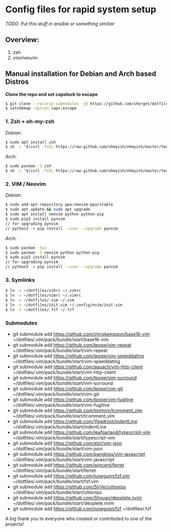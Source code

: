 # Config files for rapid system setup
*TODO: Put this stuff in ansible or something similiar*

## Overview:
1. zsh
2. vim/neovim

## Manual installation for Debian and Arch based Distros
**Clone the repo and set capslock to escape**
```bash
$ git clone --recurse-submodules -j8 https://github.com/sherget/dotfiles
$ setxkbmap -option caps:escape
```

### 1. Zsh + oh-my-zsh
*Debian:*
```bash
$ sudo apt install zsh
$ sh -c "$(curl -fsSL https://raw.github.com/ohmyzsh/ohmyzsh/master/tools/install.sh)"
```
*Arch:*
```bash
$ sudo pacman -S zsh
$ sh -c "$(curl -fsSL https://raw.github.com/ohmyzsh/ohmyzsh/master/tools/install.sh)"
```

### 2. VIM / Neovim
*Debian:*
```bash
$ sudo add-apt-repository ppa:neovim-ppa/stable
$ sudo apt update && sudo apt upgrade
$ sudo apt install neovim python python-pip
$ sudo pip3 install pynvim
// for upgrading pynvim
// python3 -m pip install --user --upgrade pynvim
```
*Arch:*
```bash
$ sudo pacman -Syu
$ sudo pacman -S neovim python python-pip
$ sudo pip3 install pynvim
// for upgrading pynvim
// python3 -m pip install --user --upgrade pynvim
```

### 3. Symlinks
```bash
$ ln -s ~/dotfiles/zshrc ~/.zshrc
$ ln -s ~/dotfiles/vimrc ~/.vimrc
$ ln -s ~/dotfiles/.vim ~/.vim
$ ln -s ~/dotfiles/init.vim ~/.config/nvim/init.vim
$ ln -s ~/dotfiles/.fzf ~/.fzf
```

### Submodules
* git submodule add https://github.com/chriskempson/base16-vim ~/dotfiles/.vim/pack/bundle/start/base16-vim
* git submodule add https://github.com/tpope/vim-repeat ~/dotfiles/.vim/pack/bundle/start/vim-repeat
* git submodule add https://github.com/tpope/vim-speeddating ~/dotfiles/.vim/pack/bundle/start/vim-speeddating
* git submodule add https://github.com/aquach/vim-http-client ~/dotfiles/.vim/pack/bundle/start/vim-http-client
* git submodule add https://github.com/tpope/vim-surround ~/dotfiles/.vim/pack/bundle/start/vim-surround
* git submodule add https://github.com/tpope/vim-git ~/dotfiles/.vim/pack/bundle/start/vim-git
* git submodule add https://github.com/tpope/vim-fugitive ~/dotfiles/.vim/pack/bundle/start/vim-fugitive
* git submodule add https://github.com/tomtom/tcomment_vim ~/dotfiles/.vim/pack/bundle/start/tcomment_vim
* git submodule add https://github.com/Yggdroot/indentLine ~/dotfiles/.vim/pack/bundle/start/indentLine
* git submodule add https://github.com/leafgarland/typescript-vim ~/dotfiles/.vim/pack/bundle/start/typescript-vim
* git submodule add https://github.com/elzr/vim-json ~/dotfiles/.vim/pack/bundle/start/vim-json
* git submodule add https://github.com/pangloss/vim-javascript ~/dotfiles/.vim/pack/bundle/start/vim-javascript
* git submodule add https://github.com/wincent/ferret ~/dotfiles/.vim/pack/bundle/start/ferret
* git submodule add https://github.com/junegunn/fzf.vim ~/dotfiles/.vim/pack/bundle/start/fzf.vim
* git submodule add https://github.com/SirVer/ultisnips ~/dotfiles/.vim/pack/bundle/start/ultisnips
* git submodule add https://github.com/Shougo/deoplete.nvim ~/dotfiles/.vim/pack/bundle/start/deoplete.nvim
* git submodule add https://github.com/junegunn/fzf ~/dotfiles/.fzf

A big thank you to everyone who created or contributed to one of the projects!
